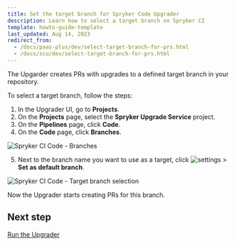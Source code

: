 ```yaml
---
title: Set the target branch for Spryker Code Upgrader
description: Learn how to select a target branch on Spryker CI
template: howto-guide-template
last_updated: Aug 14, 2023
redirect_from:
  - /docs/paas-plus/dev/select-target-branch-for-prs.html
  - /docs/scu/dev/select-target-branch-for-prs.html
---
```


The Upgarder creates PRs with upgrades to a defined target branch in your repository.

To select a target branch, follow the steps:

1. In the Upgrader UI, go to **Projects**.
2. On the **Projects** page, select the **Spryker Upgrade Service** project.
3. On the **Pipelines** page, click **Code**.
4. On the **Code** page, click **Branches**.

![Spryker CI Code - Branches](https://spryker.s3.eu-central-1.amazonaws.com/docs/paas%2B/dev/select-target-branch-for-prs.md/branches-tab.png)

5. Next to the branch name you want to use as a target, click <span class="inline-img">![settings](https://spryker.s3.eu-central-1.amazonaws.com/docs/paas%2B/dev/select-target-branch-for-prs.md/kebab-menu.png)</span> > **Set as default branch**.

![Spryker CI Code - Target branch selection](https://spryker.s3.eu-central-1.amazonaws.com/docs/paas%2B/dev/select-target-branch-for-prs.md/set-as-default-branch.png)

Now the Upgrader starts creating PRs for this branch.

## Next step

[Run the Upgrader](/docs/scu/dev/run-spryker-code-upgrader.html)
